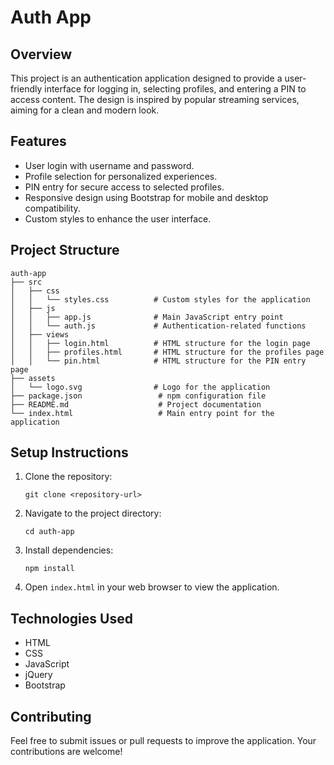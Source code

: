 # Auth App

## Overview
This project is an authentication application designed to provide a user-friendly interface for logging in, selecting profiles, and entering a PIN to access content. The design is inspired by popular streaming services, aiming for a clean and modern look.

## Features
- User login with username and password.
- Profile selection for personalized experiences.
- PIN entry for secure access to selected profiles.
- Responsive design using Bootstrap for mobile and desktop compatibility.
- Custom styles to enhance the user interface.

## Project Structure
```
auth-app
├── src
│   ├── css
│   │   └── styles.css          # Custom styles for the application
│   ├── js
│   │   ├── app.js              # Main JavaScript entry point
│   │   └── auth.js             # Authentication-related functions
│   ├── views
│   │   ├── login.html          # HTML structure for the login page
│   │   ├── profiles.html       # HTML structure for the profiles page
│   │   └── pin.html            # HTML structure for the PIN entry page
├── assets
│   └── logo.svg                # Logo for the application
├── package.json                 # npm configuration file
├── README.md                    # Project documentation
└── index.html                   # Main entry point for the application
```

## Setup Instructions
1. Clone the repository:
   ```
   git clone <repository-url>
   ```
2. Navigate to the project directory:
   ```
   cd auth-app
   ```
3. Install dependencies:
   ```
   npm install
   ```
4. Open `index.html` in your web browser to view the application.

## Technologies Used
- HTML
- CSS
- JavaScript
- jQuery
- Bootstrap

## Contributing
Feel free to submit issues or pull requests to improve the application. Your contributions are welcome!